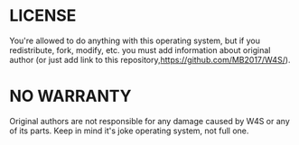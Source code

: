 # LICENSE

You're allowed to do anything with this operating system, but if you redistribute, fork, modify, etc. you must add information about original author (or just add link to this repository,https://github.com/MB2017/W4S/).

# NO WARRANTY

Original authors are not responsible for any damage caused by W4S or any of its parts. Keep in mind it's joke operating system, not full one.
